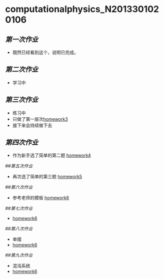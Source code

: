 # computationalphysics_N2013301020106
## _第一次作业_
- 既然已经看到这个，说明已完成。

## _第二次作业_
- 学习中

## _第三次作业_
-  练习中
-  只做了第一层次[homework3](https://github.com/axbzsf/computationalphysics_N2013301020106/blob/master/homework3.md)
-  接下来会持续做下去

## _第四次作业_
-  作为新手选了简单的第二题
   [homework4](https://github.com/axbzsf/computationalphysics_N2013301020106/blob/master/homework4.md)

##_第五次作业_
-  再次选了简单的第三题
   [homework5](https://github.com/axbzsf/computationalphysics_N2013301020106/blob/master/homework5.md)

##_第六次作业_
-  参考老师的模板
   [homework6](https://github.com/axbzsf/computationalphysics_N2013301020106/blob/master/homework6.md)

##_第七次作业_
-  [homework6](https://github.com/axbzsf/computationalphysics_N2013301020106/blob/master/homework7.md)

##_第八次作业_
-  单摆
-  [homework6](https://github.com/axbzsf/computationalphysics_N2013301020106/blob/master/homework8.md)

##_第九次作业_
-  混沌系统
-  [homework6](https://github.com/axbzsf/computationalphysics_N2013301020106/blob/master/homework9.md)

